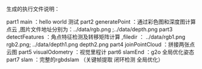 
生成的执行文件说明：

part1 main ：hello world 测试
part2 generatePoint ：通过彩色图和深度图计算点云 ,图片文件地址分别为：../data/rgb.png  ;../data/depth.png
part3 detectFeatures ：角点特征检测及转移矩阵计算  ,filedir ： ../data/rgb1.png rgb2.png; ../data/depth1.png depth2.png
part4 joinPointCloud ：拼接两张点云图
part5 visualOdometry ：视觉里程计
part6 slamEnd ：g2o 全局优化姿态
part7 slam ：完整的rgbdslam （关键帧提取 闭环检测 全局优化）
